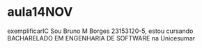 # aula14NOV
exemplificarIC
Sou Bruno M Borges 23153120-5, estou cursando BACHARELADO EM ENGENHARIA DE SOFTWARE na Unicesumar
